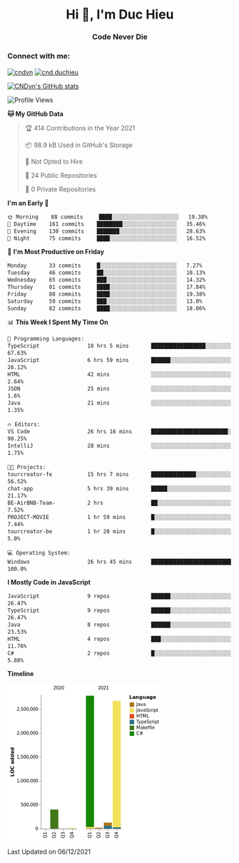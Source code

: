 <h1 align="center">Hi 👋, I'm Duc Hieu</h1>
<h3 align="center">Code Never Die</h3>

<h3 align="left">Connect with me:</h3>
<p align="left">
<a href="https://linkedin.com/in/cndvn" target="blank"><img align="center" src="https://img.shields.io/badge/LinkedIn-0077B5?style=for-the-badge&logo=linkedin&logoColor=white" alt="cndvn"/></a>
<a href="https://fb.com/cnd.duchieu" target="blank"><img align="center" src="https://img.shields.io/badge/Facebook-1877F2?style=for-the-badge&logo=facebook&logoColor=white" alt="cnd.duchieu"/></a>
</p>

[![CNDvn's GitHub stats](https://github-readme-stats.vercel.app/api?username=cndvn)](https://github.com/anuraghazra/github-readme-stats)

<!--START_SECTION:waka-->
![Profile Views](http://img.shields.io/badge/Profile%20Views-0-blue)

**🐱 My GitHub Data** 

> 🏆 414 Contributions in the Year 2021
 > 
> 📦 98.9 kB Used in GitHub's Storage 
 > 
> 🚫 Not Opted to Hire
 > 
> 📜 24 Public Repositories 
 > 
> 🔑 0 Private Repositories  
 > 
**I'm an Early 🐤** 

```text
🌞 Morning    88 commits     ████░░░░░░░░░░░░░░░░░░░░░   19.38% 
🌆 Daytime    161 commits    ████████░░░░░░░░░░░░░░░░░   35.46% 
🌃 Evening    130 commits    ███████░░░░░░░░░░░░░░░░░░   28.63% 
🌙 Night      75 commits     ████░░░░░░░░░░░░░░░░░░░░░   16.52%

```
📅 **I'm Most Productive on Friday** 

```text
Monday       33 commits     █░░░░░░░░░░░░░░░░░░░░░░░░   7.27% 
Tuesday      46 commits     ██░░░░░░░░░░░░░░░░░░░░░░░   10.13% 
Wednesday    65 commits     ███░░░░░░░░░░░░░░░░░░░░░░   14.32% 
Thursday     81 commits     ████░░░░░░░░░░░░░░░░░░░░░   17.84% 
Friday       88 commits     ████░░░░░░░░░░░░░░░░░░░░░   19.38% 
Saturday     59 commits     ███░░░░░░░░░░░░░░░░░░░░░░   13.0% 
Sunday       82 commits     ████░░░░░░░░░░░░░░░░░░░░░   18.06%

```


📊 **This Week I Spent My Time On** 

```text
💬 Programming Languages: 
TypeScript               18 hrs 5 mins       █████████████████░░░░░░░░   67.63% 
JavaScript               6 hrs 59 mins       ██████░░░░░░░░░░░░░░░░░░░   26.12% 
HTML                     42 mins             ░░░░░░░░░░░░░░░░░░░░░░░░░   2.64% 
JSON                     25 mins             ░░░░░░░░░░░░░░░░░░░░░░░░░   1.6% 
Java                     21 mins             ░░░░░░░░░░░░░░░░░░░░░░░░░   1.35%

🔥 Editors: 
VS Code                  26 hrs 16 mins      ████████████████████████░   98.25% 
IntelliJ                 28 mins             ░░░░░░░░░░░░░░░░░░░░░░░░░   1.75%

🐱‍💻 Projects: 
tourcreator-fe           15 hrs 7 mins       ██████████████░░░░░░░░░░░   56.52% 
chat-app                 5 hrs 39 mins       █████░░░░░░░░░░░░░░░░░░░░   21.17% 
BE-AirBNB-Team-          2 hrs               ██░░░░░░░░░░░░░░░░░░░░░░░   7.52% 
PROJECT-MOVIE            1 hr 59 mins        █░░░░░░░░░░░░░░░░░░░░░░░░   7.44% 
tourcreator-be           1 hr 20 mins        █░░░░░░░░░░░░░░░░░░░░░░░░   5.0%

💻 Operating System: 
Windows                  26 hrs 45 mins      █████████████████████████   100.0%

```

**I Mostly Code in JavaScript** 

```text
JavaScript               9 repos             ██████░░░░░░░░░░░░░░░░░░░   26.47% 
TypeScript               9 repos             ██████░░░░░░░░░░░░░░░░░░░   26.47% 
Java                     8 repos             ██████░░░░░░░░░░░░░░░░░░░   23.53% 
HTML                     4 repos             ███░░░░░░░░░░░░░░░░░░░░░░   11.76% 
C#                       2 repos             █░░░░░░░░░░░░░░░░░░░░░░░░   5.88%

```


**Timeline**

![Chart not found](https://raw.githubusercontent.com/CNDvn/CNDvn/main/charts/bar_graph.png) 


 Last Updated on 06/12/2021
<!--END_SECTION:waka-->
